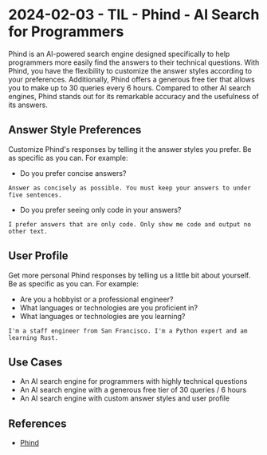 # 2024-02-03 - TIL - Phind - AI Search for Programmers

Phind is an AI-powered search engine designed specifically to help programmers more easily find the answers to their technical questions. With Phind, you have the flexibility to customize the answer styles according to your preferences. Additionally, Phind offers a generous free tier that allows you to make up to 30 queries every 6 hours. Compared to other AI search engines, Phind stands out for its remarkable accuracy and the usefulness of its answers.


## Answer Style Preferences

Customize Phind's responses by telling it the answer styles you prefer. Be as specific as you can. For example:

- Do you prefer concise answers?

```
Answer as concisely as possible. You must keep your answers to under five sentences.
```

- Do you prefer seeing only code in your answers?

```
I prefer answers that are only code. Only show me code and output no other text.
```


## User Profile

Get more personal Phind responses by telling us a little bit about yourself. Be as specific as you can. For example:

- Are you a hobbyist or a professional engineer?
- What languages or technologies are you proficient in?
- What languages or technologies are you learning?

```
I'm a staff engineer from San Francisco. I'm a Python expert and am learning Rust.
```


## Use Cases

- An AI search engine for programmers with highly technical questions
- An AI search engine with a generous free tier of 30 queries / 6 hours
- An AI search engine with custom answer styles and user profile


## References

- [Phind](https://www.phind.com)


